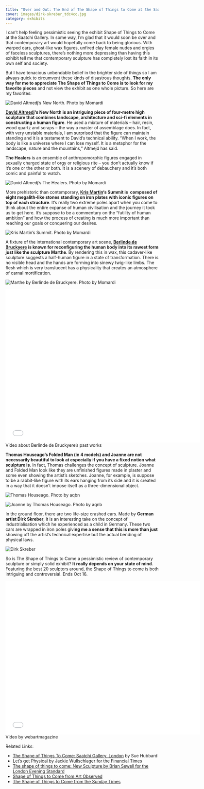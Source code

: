 ```yaml
---
title: "Over and Out: The End of The Shape of Things to Come at the Saatchi"
cover: images/dirk-skreber_tdc4cc.jpg
category: exhibits
---
```


I can’t help feeling pessimistic seeing the exhibit Shape of Things to Come at the Saatchi Gallery. In some way, I’m glad that it would soon be over and that contemporary art would hopefully come back to being glorious. With warped cars, ghost-like wax figures, unfired clay female nudes and orgies of faceless sculptures, there’s nothing more depressing than having this exhibit tell me that contemporary sculpture has completely lost its faith in its own self and society.

But I have tenacious unbendable belief in the brighter side of things so I am always quick to circumvent these kinds of disastrous thoughts. **The only way for me to appreciate The Shape of Things to Come is to look for my favorite pieces** and not view the exhibit as one whole picture. So here are my favorites:

![](./images/david-altmedj1_nijyvb.jpg "David Altmedj’s New North. Photo by Momardi")

**[David Altmedj](http://www.guardian.co.uk/artanddesign/2008/oct/23/david-altmejd "David Altmedj: Guardian")‘s New North is an intriguing piece of four-metre high sculpture that combines landscape, architecture and sci-fi elements in constructing a human figure**. He used a mixture of materials – hair, resin, wood quartz and scraps – the way a master of assemblage does. In fact, with very unstable materials, I am surprised that the figure can maintain standing and it is a testament to David’s technical ability. “When I work, the body is like a universe where I can lose myself. It is a metaphor for the landscape, nature and the mountains,” Altmejd has said.

**The Healers** is an ensemble of anthropomorphic figures engaged in sexually charged state of orgy or religious rite – you don’t actually know if it’s one or the other or both. It is a scenery of debauchery and it’s both comic and painful to watch.

![](./images/david-altmedj_thehealers_y5xcd5.jpg "David Altmedj’s The Healers. Photo by Momardi")

More prehistoric than contemporary, **[Kris Martin](http://www.whitecube.com/artists/k_martin/ "Kris Martin: White Cube")‘s Summit is  composed of eight megalith-like stones standing on iron plates with iconic figures on top of each structure**. It’s really two extreme poles apart when you come to think about the entire expanse of human civilisation and the journey it took us to get here. It’s suppose to be a commentary on the “futility of human ambition” and how the process of creating is much more important than reaching our goals or conquering our desires.

![](./images/krismartin_summit_xxfgm7.jpg "Kris Martin’s Summit. Photo by Momardi")

A fixture of the international contemporary art scene, **[Berlinde de Bruckyere](http://www.google.co.uk/url?sa=t&source=web&cd=3&ved=0CC0QFjAC&url=http%3A%2F%2Fjustinfitzpatrick.wordpress.com%2F2009%2F04%2F07%2Fberlinde-bruckyere-at-hauser-wirth%2F&rct=j&q=berlinde%20de%20bruckyere%20&ei=ePCRTpq2D8WGhQfe8JDnDw&usg=AFQjCNG4K_mViYeNZ_5pjjtii21dz7zqQA&cad=rja "Berlinde de Bruckyere: Hauser and Wirth") is known for reconfiguring the human body into its rawest form just like the sculpture Marthe**. By rendering this in wax, this cadaver-like sculpture suggests a half-human figure in a state of transformation. There is no visible head and the hands are forming into sinewy twig-like limbs. The flesh which is very translucent has a physicality that creates an atmosphere of carnal mortification.

![](./images/berlinde-de-bruckyere_marthe_wdhmr3.jpg "Marthe by Berlinde de Bruckyere. Photo by Momardi")

<iframe allowfullscreen="" class="youtube-player" frameborder="0" height="505" src="//www.youtube.com/embed/Ve8m5Z8iKZg?wmode=transparent&fs=1&hl=en&modestbranding=1&iv_load_policy=3&showsearch=0&rel=0&theme=dark" title="YouTube video player" type="text/html" width="640"></iframe>

<figcaption>Video about Berlinde de Bruckyere’s past works</figcaption>

**Thomas Houseago’s Folded Man (in 4 models) and Joanne are not necessarily beautiful to look at especially if you have a fixed notion what sculpture is**. In fact, Thomas challenges the concept of sculpture. Joanne and Folded Man look like they are unfinished figures made in plaster and some even showing the artist’s sketches. Joanne, for example, is suppose to be a rabbit-like figure with its ears hanging from its side and it is created in a way that it doesn’t impose itself as a three-dimensional object.

![](./images/thomas-houseago2_qlne3b.jpg "Thomas Houseago. Photo by aqbn")

![](./images/thomas-houseago_joanne_mtkmb7.jpg "Joanne by Thomas Houseago. Photo by aqnb")

In the ground floor, there are two life-size crashed cars. Made by **German artist Dirk Skreber**, it is an interesting take on the concept of industrialisation which he experienced as a child in Germany. These two cars are wrapped in iron poles givi**ng me a sense that this is more than just** showing off the artist’s technical expertise but the actual bending of physical laws.

![](./images/dirk-skreber_tdc4cc.jpg "Dirk Skreber")

So is The Shape of Things to Come a pessimistic review of contemporary sculpture or simply solid exhibit? **It really depends on your state of mind**. Featuring the best 20 sculptors around, the Shape of Things to come is both intriguing and controversial. Ends Oct 16.

<iframe allowfullscreen="" class="youtube-player" frameborder="0" height="505" src="//www.youtube.com/embed/nAp5_5rCirg?wmode=transparent&fs=1&hl=en&modestbranding=1&iv_load_policy=3&showsearch=0&rel=0&theme=dark" title="YouTube video player" type="text/html" width="640"></iframe>

<figcaption>Video by webartmagazine</figcaption>

Related Links:

- [The Shape of Things To Come: Saatchi Gallery, London](http://www.3quarksdaily.com/3quarksdaily/2011/07/the-shape-of-things-to-come-saatchi-gallery-london.html) by Sue Hubbard
- [Let’s get Physical by Jackie Wullschlager for the Financial Times](http://www.ft.com/cms/s/2/d452e012-87e5-11e0-a6de-00144feabdc0.html#axzz1NutrLvTC "Jackie Wullschlager for the Financial Times")
- [The shape of things to come: New Sculpture by Brian Sewell for the London Evening Standard](http://www.thisislondon.co.uk/arts/review-23955734-the-shape-of-things-to-come-new-sculpture.do "Brian Sewell: Shape of Things to Come")
- [Shape of Things to Come from Art Observed](http://artobserved.com/2011/08/go-see-london-shape-of-things-to-come-new-sculpture-at-saatchi-gallery-through/ "Art Observed: Shape of Things to Come")
- [The Shape of Things to Come from the Sunday Times](http://www.saatchi-gallery.co.uk/current/timesonline_sottc.jpg "Times Online: Saatchi")
